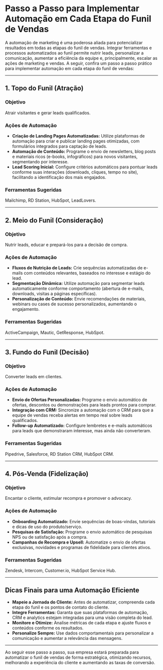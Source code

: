 
# Passo a Passo para Implementar Automação em Cada Etapa do Funil de Vendas

A automação de marketing é uma poderosa aliada para potencializar resultados em todas as etapas do funil de vendas. Integrar ferramentas e processos automatizados ao funil permite nutrir leads, personalizar a comunicação, aumentar a eficiência da equipe e, principalmente, escalar as ações de marketing e vendas. A seguir, confira um passo a passo prático para implementar automação em cada etapa do funil de vendas:

---

## 1. Topo do Funil (Atração)

### Objetivo
Atrair visitantes e gerar leads qualificados.

### Ações de Automação

- **Criação de Landing Pages Automatizadas:** Utilize plataformas de automação para criar e publicar landing pages otimizadas, com formulários integrados para captação de leads.
- **Automação de Conteúdo:** Programe o envio de newsletters, blog posts e materiais ricos (e-books, infográficos) para novos visitantes, segmentando por interesse.
- **Lead Scoring Inicial:** Configure critérios automáticos para pontuar leads conforme suas interações (downloads, cliques, tempo no site), facilitando a identificação dos mais engajados.

### Ferramentas Sugeridas
Mailchimp, RD Station, HubSpot, LeadLovers.

---

## 2. Meio do Funil (Consideração)

### Objetivo
Nutrir leads, educar e prepará-los para a decisão de compra.

### Ações de Automação

- **Fluxos de Nutrição de Leads:** Crie sequências automatizadas de e-mails com conteúdos relevantes, baseados no interesse e estágio do lead.
- **Segmentação Dinâmica:** Utilize automação para segmentar leads automaticamente conforme comportamento (abertura de e-mails, downloads, visitas a páginas específicas).
- **Personalização de Conteúdo:** Envie recomendações de materiais, webinars ou cases de sucesso personalizados, aumentando o engajamento.

### Ferramentas Sugeridas
ActiveCampaign, Mautic, GetResponse, HubSpot.

---

## 3. Fundo do Funil (Decisão)

### Objetivo
Converter leads em clientes.

### Ações de Automação

- **Envio de Ofertas Personalizadas:** Programe o envio automático de ofertas, descontos ou demonstrações para leads prontos para comprar.
- **Integração com CRM:** Sincronize a automação com o CRM para que a equipe de vendas receba alertas em tempo real sobre leads qualificados.
- **Follow-up Automatizado:** Configure lembretes e e-mails automáticos para leads que demonstraram interesse, mas ainda não converteram.

### Ferramentas Sugeridas
Pipedrive, Salesforce, RD Station CRM, HubSpot CRM.

---

## 4. Pós-Venda (Fidelização)

### Objetivo
Encantar o cliente, estimular recompra e promover o advocacy.

### Ações de Automação

- **Onboarding Automatizado:** Envie sequências de boas-vindas, tutoriais e dicas de uso do produto/serviço.
- **Pesquisas de Satisfação:** Programe o envio automático de pesquisas NPS ou de satisfação após a compra.
- **Campanhas de Recompra e Upsell:** Automatize o envio de ofertas exclusivas, novidades e programas de fidelidade para clientes ativos.

### Ferramentas Sugeridas
Zendesk, Intercom, Customer.io, HubSpot Service Hub.

---

## Dicas Finais para uma Automação Eficiente

- **Mapeie a Jornada do Cliente:** Antes de automatizar, compreenda cada etapa do funil e os pontos de contato do cliente.
- **Integre Ferramentas:** Garanta que suas plataformas de automação, CRM e analytics estejam integradas para uma visão completa do lead.
- **Monitore e Otimize:** Analise métricas de cada etapa e ajuste fluxos e conteúdos conforme os resultados.
- **Personalize Sempre:** Use dados comportamentais para personalizar a comunicação e aumentar a relevância das mensagens.

---

Ao seguir esse passo a passo, sua empresa estará preparada para automatizar o funil de vendas de forma estratégica, otimizando recursos, melhorando a experiência do cliente e aumentando as taxas de conversão.
```
